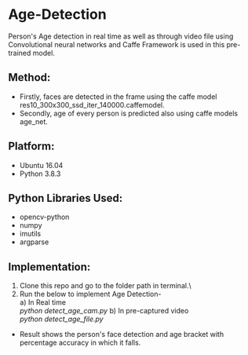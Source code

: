 # Age-Detection

Person's Age detection in real time as well as through video file using Convolutional neural networks and Caffe Framework is used in this pre-trained model.

## Method:

* Firstly, faces are detected in the frame using the caffe model res10_300x300_ssd_iter_140000.caffemodel.
* Secondly, age of every person is predicted also using caffe models age_net.

## Platform:
* Ubuntu 16.04
* Python 3.8.3

## Python Libraries Used:
* opencv-python
* numpy
* imutils 
* argparse

## Implementation:

1. Clone this repo and go to the folder path in terminal.\
2. Run the below to implement Age Detection- \
  a) In Real time\
    *python detect_age_cam.py*
  b) In pre-captured video\
    *python detect_age_file.py*

* Result shows the person's face detection and age bracket with percentage accuracy in which it falls.

